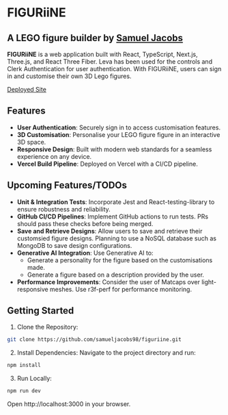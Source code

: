 # FIGURiiNE

## A LEGO figure builder by [Samuel Jacobs](https://github.com/samueljacobs98)

**FIGURiiNE** is a web application built with React, TypeScript, Next.js, Three.js, and React Three Fiber. Leva has been used for the controls and Clerk Authentication for user authentication. With FIGURiiNE, users can sign in and customise their own 3D Lego figures.

[Deployed Site](https://figuriine.vercel.app/)

## Features

- **User Authentication**: Securely sign in to access customisation features.
- **3D Customisation**: Personalise your LEGO figure figure in an interactive 3D space.
- **Responsive Design**: Built with modern web standards for a seamless experience on any device.
- **Vercel Build Pipeline**: Deployed on Vercel with a CI/CD pipeline.

## Upcoming Features/TODOs

- **Unit & Integration Tests**: Incorporate Jest and React-testing-library to ensure robustness and reliability.
- **GitHub CI/CD Pipelines**: Implement GitHub actions to run tests. PRs should pass these checks before being merged.
- **Save and Retrieve Designs**: Allow users to save and retrieve their customsied figure designs. Planning to use a NoSQL database such as MongoDB to save design configurations.
- **Generative AI Integration**: Use Generative AI to:
  - Generate a personality for the figure based on the customisations made.
  - Generate a figure based on a description provided by the user.
- **Performance Improvements**: Consider the user of Matcaps over light-responsive meshes. Use r3f-perf for performance monitoring.

## Getting Started

1. Clone the Repository:

```bash
git clone https://github.com/samueljacobs98/figuriine.git
```

2. Install Dependencies:
   Navigate to the project directory and run:

```bash
npm install
```

3. Run Locally:

```bash
npm run dev
```

Open http://localhost:3000 in your browser.
